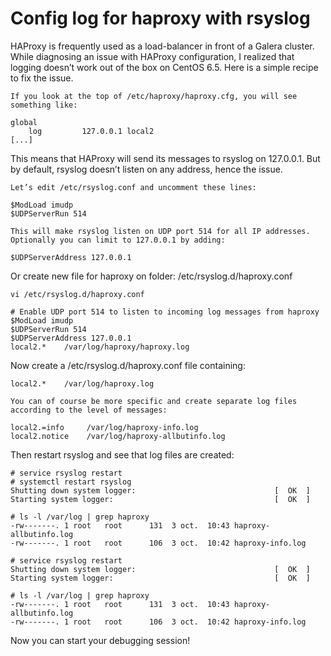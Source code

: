 # Config log for haproxy with rsyslog

HAProxy is frequently used as a load-balancer in front of a Galera cluster. While diagnosing an issue with HAProxy configuration, I realized that logging doesn’t work out of the box on CentOS 6.5. Here is a simple recipe to fix the issue.

```
If you look at the top of /etc/haproxy/haproxy.cfg, you will see something like:

global
    log         127.0.0.1 local2
[...]
```

This means that HAProxy will send its messages to rsyslog on 127.0.0.1. But by default, rsyslog doesn’t listen on any address, hence the issue.

```
Let’s edit /etc/rsyslog.conf and uncomment these lines:

$ModLoad imudp
$UDPServerRun 514

This will make rsyslog listen on UDP port 514 for all IP addresses. Optionally you can limit to 127.0.0.1 by adding:

$UDPServerAddress 127.0.0.1
```
Or create new file for haproxy on folder: /etc/rsyslog.d/haproxy.conf
```
vi /etc/rsyslog.d/haproxy.conf

# Enable UDP port 514 to listen to incoming log messages from haproxy
$ModLoad imudp
$UDPServerRun 514
$UDPServerAddress 127.0.0.1
local2.*    /var/log/haproxy/haproxy.log

```
Now create a /etc/rsyslog.d/haproxy.conf file containing:

```
local2.*    /var/log/haproxy.log

You can of course be more specific and create separate log files according to the level of messages:

local2.=info     /var/log/haproxy-info.log
local2.notice    /var/log/haproxy-allbutinfo.log

```
Then restart rsyslog and see that log files are created:

```
# service rsyslog restart
# systemctl restart rsyslog 
Shutting down system logger:                               [  OK  ]
Starting system logger:                                    [  OK  ]

# ls -l /var/log | grep haproxy
-rw-------. 1 root   root      131  3 oct.  10:43 haproxy-allbutinfo.log
-rw-------. 1 root   root      106  3 oct.  10:42 haproxy-info.log

# service rsyslog restart
Shutting down system logger:                               [  OK  ]
Starting system logger:                                    [  OK  ]
 
# ls -l /var/log | grep haproxy
-rw-------. 1 root   root      131  3 oct.  10:43 haproxy-allbutinfo.log
-rw-------. 1 root   root      106  3 oct.  10:42 haproxy-info.log
```
Now you can start your debugging session!